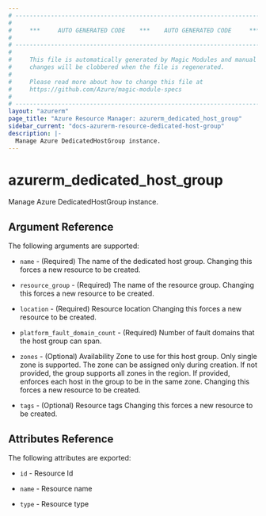 ```yaml
---
# ----------------------------------------------------------------------------
#
#     ***     AUTO GENERATED CODE    ***    AUTO GENERATED CODE     ***
#
# ----------------------------------------------------------------------------
#
#     This file is automatically generated by Magic Modules and manual
#     changes will be clobbered when the file is regenerated.
#
#     Please read more about how to change this file at
#     https://github.com/Azure/magic-module-specs
#
# ----------------------------------------------------------------------------
layout: "azurerm"
page_title: "Azure Resource Manager: azurerm_dedicated_host_group"
sidebar_current: "docs-azurerm-resource-dedicated-host-group"
description: |-
  Manage Azure DedicatedHostGroup instance.
---
```


# azurerm_dedicated_host_group

Manage Azure DedicatedHostGroup instance.


## Argument Reference

The following arguments are supported:

* `name` - (Required) The name of the dedicated host group. Changing this forces a new resource to be created.

* `resource_group` - (Required) The name of the resource group. Changing this forces a new resource to be created.

* `location` - (Required) Resource location Changing this forces a new resource to be created.

* `platform_fault_domain_count` - (Required) Number of fault domains that the host group can span.

* `zones` - (Optional) Availability Zone to use for this host group. Only single zone is supported. The zone can be assigned only during creation. If not provided, the group supports all zones in the region. If provided, enforces each host in the group to be in the same zone. Changing this forces a new resource to be created.

* `tags` - (Optional) Resource tags Changing this forces a new resource to be created.

## Attributes Reference

The following attributes are exported:

* `id` - Resource Id

* `name` - Resource name

* `type` - Resource type
